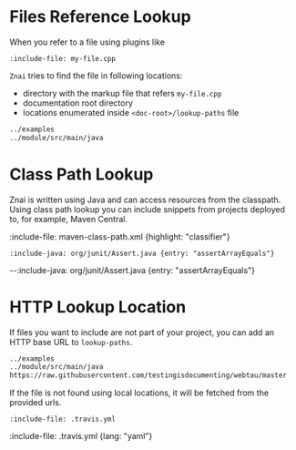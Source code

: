 # Files Reference Lookup

When you refer to a file using plugins like

 `:include-file: my-file.cpp` 
 
 `Znai` tries to find the file in following locations:

* directory with the markup file that refers `my-file.cpp`
* documentation root directory
* locations enumerated inside `<doc-root>/lookup-paths` file

```txt {title: "lookup-paths"}
../examples
../module/src/main/java
```

# Class Path Lookup

Znai is written using Java and can access resources from the classpath. 
Using class path lookup you can include snippets from projects deployed to, for example, Maven Central.

:include-file: maven-class-path.xml {highlight: "classifier"}

    :include-java: org/junit/Assert.java {entry: "assertArrayEquals"}

--:include-java: org/junit/Assert.java {entry: "assertArrayEquals"}

# HTTP Lookup Location

If files you want to include are not part of your project, you can add an HTTP base URL to `lookup-paths`.

```txt {title: "lookup-paths"}
../examples
../module/src/main/java
https://raw.githubusercontent.com/testingisdocumenting/webtau/master
```

If the file is not found using local locations, it will be fetched from the provided urls.

    :include-file: .travis.yml
 
:include-file: .travis.yml {lang: "yaml"}


